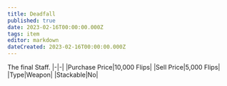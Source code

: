 ```yaml
---
title: Deadfall
published: true
date: 2023-02-16T00:00:00.000Z
tags: item
editor: markdown
dateCreated: 2023-02-16T00:00:00.000Z
---
```


The final Staff.
|-|-|
|Purchase Price|10,000 Flips|
|Sell Price|5,000 Flips|
|Type|Weapon|
|Stackable|No|

